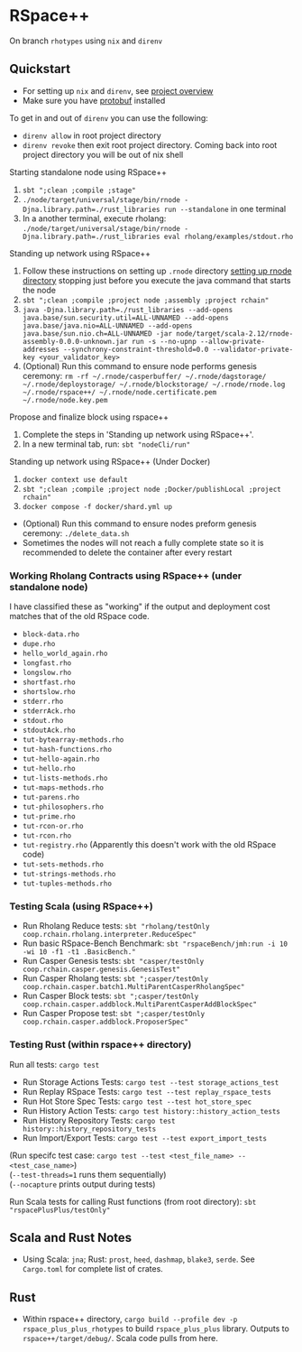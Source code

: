 # RSpace++

On branch `rhotypes` using `nix` and `direnv`

## Quickstart

- For setting up `nix` and `direnv`, see [project overview](../docs/paul_brain_dump.md)
- Make sure you have [protobuf](https://grpc.io/docs/protoc-installation/) installed

To get in and out of `direnv` you can use the following:
- `direnv allow` in root project directory
- `direnv revoke` then exit root project directory. Coming back into root project directory you will be out of nix shell

Starting standalone node using RSpace++
1. `sbt ";clean ;compile ;stage"`
2. `./node/target/universal/stage/bin/rnode -Djna.library.path=./rust_libraries run --standalone` in one terminal
3. In a another terminal, execute rholang: `./node/target/universal/stage/bin/rnode -Djna.library.path=./rust_libraries eval rholang/examples/stdout.rho`

Standing up network using RSpace++
1. Follow these instructions on setting up `.rnode` directory [setting up rnode directory](../docs/paul_brain_dump.md#an-example-tying-the-above-together-hopefully) stopping just before you execute the java command that starts the node
2. `sbt ";clean ;compile ;project node ;assembly ;project rchain"`
3. `java -Djna.library.path=./rust_libraries --add-opens java.base/sun.security.util=ALL-UNNAMED --add-opens java.base/java.nio=ALL-UNNAMED --add-opens java.base/sun.nio.ch=ALL-UNNAMED -jar node/target/scala-2.12/rnode-assembly-0.0.0-unknown.jar run -s --no-upnp --allow-private-addresses --synchrony-constraint-threshold=0.0 --validator-private-key <your_validator_key>`
4. (Optional) Run this command to ensure node performs genesis ceremony: `rm -rf ~/.rnode/casperbuffer/ ~/.rnode/dagstorage/ ~/.rnode/deploystorage/ ~/.rnode/blockstorage/ ~/.rnode/rnode.log ~/.rnode/rspace++/ ~/.rnode/node.certificate.pem ~/.rnode/node.key.pem`

Propose and finalize block using rspace++
1. Complete the steps in 'Standing up network using RSpace++'.
2. In a new terminal tab, run: `sbt "nodeCli/run"`

Standing up network using RSpace++ (Under Docker)
1. `docker context use default`
2. `sbt ";clean ;compile ;project node ;Docker/publishLocal ;project rchain"`
3. `docker compose -f docker/shard.yml up`
 
 - (Optional) Run this command to ensure nodes preform genesis ceremony: `./delete_data.sh`<br>
 - Sometimes the nodes will not reach a fully complete state so it is recommended to delete the container after every restart

### Working Rholang Contracts using RSpace++ (under standalone node)

I have classified these as "working" if the output and deployment cost matches that of the old RSpace code.

- `block-data.rho`
- `dupe.rho`
- `hello_world_again.rho`
- `longfast.rho`
- `longslow.rho`
- `shortfast.rho`
- `shortslow.rho`
- `stderr.rho`
- `stderrAck.rho`
- `stdout.rho`
- `stdoutAck.rho`
- `tut-bytearray-methods.rho`
- `tut-hash-functions.rho`
- `tut-hello-again.rho`
- `tut-hello.rho`
- `tut-lists-methods.rho`
- `tut-maps-methods.rho`
- `tut-parens.rho`
- `tut-philosophers.rho`
- `tut-prime.rho`
- `tut-rcon-or.rho`
- `tut-rcon.rho`
- `tut-registry.rho` (Apparently this doesn't work with the old RSpace code)
- `tut-sets-methods.rho`
- `tut-strings-methods.rho`
- `tut-tuples-methods.rho`

### Testing Scala (using RSpace++)

- Run Rholang Reduce tests: `sbt "rholang/testOnly coop.rchain.rholang.interpreter.ReduceSpec"`
- Run basic RSpace-Bench Benchmark: `sbt "rspaceBench/jmh:run -i 10 -wi 10 -f1 -t1 .BasicBench."`
- Run Casper Genesis tests: `sbt "casper/testOnly coop.rchain.casper.genesis.GenesisTest"`
- Run Casper Rholang tests: `sbt ";casper/testOnly coop.rchain.casper.batch1.MultiParentCasperRholangSpec"`
- Run Casper Block tests: `sbt ";casper/testOnly coop.rchain.casper.addblock.MultiParentCasperAddBlockSpec"`
- Run Casper Propose test: `sbt ";casper/testOnly coop.rchain.casper.addblock.ProposerSpec"`

### Testing Rust (within rspace++ directory)

Run all tests: `cargo test`

- Run Storage Actions Tests: `cargo test --test storage_actions_test`
- Run Replay RSpace Tests: `cargo test --test replay_rspace_tests`
- Run Hot Store Spec Tests: `cargo test --test hot_store_spec`
- Run History Action Tests: `cargo test history::history_action_tests`
- Run History Repository Tests: `cargo test history::history_repository_tests`
- Run Import/Export Tests: `cargo test --test export_import_tests`

(Run specifc test case: `cargo test --test <test_file_name> -- <test_case_name>`)<br>
(`--test-threads=1` runs them sequentially)<br>
(`--nocapture` prints output during tests)

Run Scala tests for calling Rust functions (from root directory): `sbt "rspacePlusPlus/testOnly"`

## Scala and Rust Notes

- Using Scala: `jna`; Rust: `prost`, `heed`, `dashmap`, `blake3`, `serde`. See `Cargo.toml` for complete list of crates.

## Rust

- Within rspace++ directory, `cargo build --profile dev -p rspace_plus_plus_rhotypes` to build `rspace_plus_plus` library. Outputs to `rspace++/target/debug/`. Scala code pulls from here.

